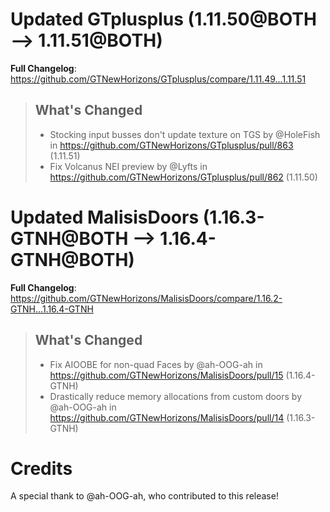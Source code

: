 # Updated GTplusplus (1.11.50@BOTH --> 1.11.51@BOTH)
**Full Changelog**: https://github.com/GTNewHorizons/GTplusplus/compare/1.11.49...1.11.51
>## What's Changed
> * Stocking input busses don't update texture on TGS by @HoleFish in https://github.com/GTNewHorizons/GTplusplus/pull/863 (1.11.51)
> * Fix Volcanus NEI preview by @Lyfts in https://github.com/GTNewHorizons/GTplusplus/pull/862 (1.11.50)
>

# Updated MalisisDoors (1.16.3-GTNH@BOTH --> 1.16.4-GTNH@BOTH)
**Full Changelog**: https://github.com/GTNewHorizons/MalisisDoors/compare/1.16.2-GTNH...1.16.4-GTNH
>## What's Changed
> * Fix AIOOBE for non-quad Faces by @ah-OOG-ah in https://github.com/GTNewHorizons/MalisisDoors/pull/15 (1.16.4-GTNH)
> * Drastically reduce memory allocations from custom doors by @ah-OOG-ah in https://github.com/GTNewHorizons/MalisisDoors/pull/14 (1.16.3-GTNH)
>

# Credits
A special thank to @ah-OOG-ah, who contributed to this release!